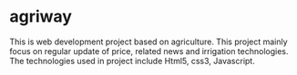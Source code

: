 # agriway
This is web development project based on agriculture. This project mainly focus on regular update of price, related news and irrigation technologies. The technologies used in project include Html5, css3, Javascript.
